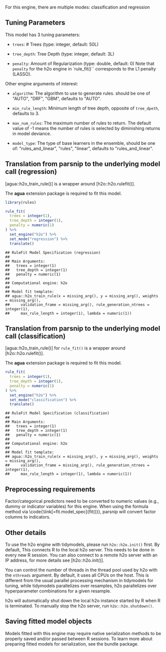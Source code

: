 


For this engine, there are multiple modes: classification and regression

## Tuning Parameters



This model has 3 tuning parameters:

- `trees`: # Trees (type: integer, default: 50L)

- `tree_depth`: Tree Depth (type: integer, default: 3L)

- `penalty`: Amount of Regularization (type: double, default: 0)
Note that `penalty` for the h2o engine in `rule_fit()`` corresponds to the L1 penalty (LASSO). 


Other engine arguments of interest: 

- `algorithm`: The algorithm to use to generate rules. should be one of "AUTO", "DRF", "GBM", defaults to "AUTO".

- `min_rule_length`: Minimum length of tree depth, opposite of `tree_dpeth`, defaults to 3.

- `max_num_rules`: The maximum number of rules to return. The default value of -1 means the number of rules is selected by diminishing returns in model deviance. 

- `model_type`: The type of base learners in the ensemble, should be one of: "rules_and_linear", "rules", "linear", defaults to "rules_and_linear".


## Translation from parsnip to the underlying model call  (regression)

[agua::h2o_train_rule()] is a wrapper around [h2o::h2o.rulefit()]. 

The **agua** extension package is required to fit this model.


``` r
library(rules)

rule_fit(
  trees = integer(1),
  tree_depth = integer(1),
  penalty = numeric(1)
) %>%
  set_engine("h2o") %>%
  set_mode("regression") %>%
  translate()
```

```
## RuleFit Model Specification (regression)
## 
## Main Arguments:
##   trees = integer(1)
##   tree_depth = integer(1)
##   penalty = numeric(1)
## 
## Computational engine: h2o 
## 
## Model fit template:
## agua::h2o_train_rule(x = missing_arg(), y = missing_arg(), weights = missing_arg(), 
##     validation_frame = missing_arg(), rule_generation_ntrees = integer(1), 
##     max_rule_length = integer(1), lambda = numeric(1))
```

## Translation from parsnip to the underlying model call  (classification)



[agua::h2o_train_rule()] for `rule_fit()` is a wrapper around [h2o::h2o.rulefit()]. 

The **agua** extension package is required to fit this model.


``` r
rule_fit(
  trees = integer(1),
  tree_depth = integer(1),
  penalty = numeric(1)
) %>%
  set_engine("h2o") %>%
  set_mode("classification") %>%
  translate()
```

```
## RuleFit Model Specification (classification)
## 
## Main Arguments:
##   trees = integer(1)
##   tree_depth = integer(1)
##   penalty = numeric(1)
## 
## Computational engine: h2o 
## 
## Model fit template:
## agua::h2o_train_rule(x = missing_arg(), y = missing_arg(), weights = missing_arg(), 
##     validation_frame = missing_arg(), rule_generation_ntrees = integer(1), 
##     max_rule_length = integer(1), lambda = numeric(1))
```

## Preprocessing requirements


Factor/categorical predictors need to be converted to numeric values (e.g., dummy or indicator variables) for this engine. When using the formula method via \\code{\\link[=fit.model_spec]{fit()}}, parsnip will convert factor columns to indicators.

## Other details


To use the h2o engine with tidymodels, please run `h2o::h2o.init()` first. By default, This connects R to the local h2o server. This needs to be done in every new R session. You can also connect to a remote h2o server with an IP address, for more details see [h2o::h2o.init()]. 

You can control the number of threads in the thread pool used by h2o with the `nthreads` argument. By default, it uses all CPUs on the host. This is different from the usual parallel processing mechanism in tidymodels for tuning, while tidymodels parallelizes over resamples, h2o parallelizes over hyperparameter combinations for a given resample. 

h2o will automatically shut down the local h2o instance started by R when R is terminated. To manually stop the h2o server, run `h2o::h2o.shutdown()`. 

## Saving fitted model objects


Models fitted with this engine may require native serialization methods to be properly saved and/or passed between R sessions. To learn more about preparing fitted models for serialization, see the bundle package.
